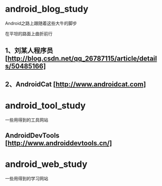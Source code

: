 # android_blog_study
Android之路上跟随着这些大牛的脚步

在平坦的路面上曲折前行
## 1、刘某人程序员 [http://blog.csdn.net/qq_26787115/article/details/50485166]
## 2、AndroidCat [http://www.androidcat.com]



# android_tool_study
一些用得到的工具网站
## AndroidDevTools [http://www.androiddevtools.cn/]



# android_web_study
一些用得到的学习网站
